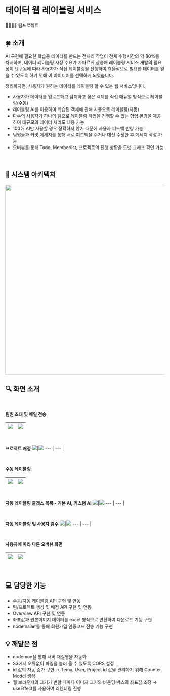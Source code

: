 # 데이터 웹 레이블링 서비스
👩‍👩‍👧‍👦 팀프로젝트
## 🍀 소개
<aside>
AI 구현에 필요한 학습용 데이터를 만드는 전처리 작업이 전체 수행시간의 약 80%를 차지하며, 데이터 레이블링 시장 수요가 가파르게 상승해 레이블링 서비스 개발의 필요성이 요구됨에 따라 사용자가 직접 레이블링을 진행하여 효율적으로 필요한 데이터를 얻을 수 있도록 하기 위해 이 아이디어를 선택하게 되었습니다.

정리하자면, 사용자가 원하는 데이터를 레이블링 할 수 있는 웹 서비스입니다.

- 사용자가 데이터를 업로드하고 탐지하고 싶은 객체를 직접 매뉴얼 방식으로 레이블링(수동)
- 레이블링 AI를 이용하여 학습된 객체에 관해 자동으로 레이블링(자동)
- 다수의 사용자가 하나의 팀으로 레이블링 작업을 진행할 수 있는 협업 환경을 제공하여 대규모의 데이터 처리도 대응 가능
- 100% AI만 사용할 경우 정확하지 않기 때문에 사용자 피드백 반영 가능
- 팀원들과 커밋 메세지를 통해 서로 피드백을 주거나 대신 수정한 후 메세지 작성 가능
- 오버뷰를 통해 Todo, Memberlist, 프로젝트의 진행 상황을 도넛 그래프 확인 가능
</aside>

<br>

## 📌 시스템 아키텍처

<img width="600px" src="https://user-images.githubusercontent.com/83527046/218443380-d117c06a-e443-413f-810b-615c347aa5e4.png">

<br>

## 🔍 화면 소개

<br>

**팀원 초대 및 메일 전송**

<img src="https://user-images.githubusercontent.com/83527046/218434717-6058673e-af33-432a-adff-6d45572cf9c5.png">|<img src="https://user-images.githubusercontent.com/83527046/218434751-5a4ae9fa-1942-438a-8a55-2209a78e84b6.png">
--- | --- |

<br>

**프로젝트 배정**
<img src="https://user-images.githubusercontent.com/83527046/218434873-19acae34-fe37-434b-9db8-26586e84e3c6.png">|<img src="https://user-images.githubusercontent.com/83527046/218434908-1768a510-0ab0-4577-88ef-2c211d6b7635.png">
--- | --- | 

<br>

**수동 레이블링**

<img src="https://user-images.githubusercontent.com/83527046/218435341-55e6e988-92f4-4502-8595-68766307f187.png">|<img src="https://user-images.githubusercontent.com/83527046/218435440-cc13f62c-fd63-46b4-8804-5f4f59ef2280.png"> 
--- | --- | 

<br>

**자동 레이블링 클래스 목록 - 기본 AI, 커스텀 AI**
<img src="https://user-images.githubusercontent.com/83527046/218442590-55f7339d-919a-439c-ad74-77b1b10244d2.png">|<img src="https://user-images.githubusercontent.com/83527046/218442595-4b1aacf6-6e2b-4fcf-8ccd-542dceb151c0.png">
--- | --- | 

<br>

**자동 레이블링 및 사용자 검수**
<img src="https://user-images.githubusercontent.com/83527046/218442766-f57a4cb5-2fb0-4c4d-9bff-4f71c258e01b.png">|<img src="https://user-images.githubusercontent.com/83527046/218442776-750d783b-b0d6-48aa-bd1e-d92d5da32433.png">
--- | --- |

<br>

**사용자에 따라 다른 오버뷰 화면**

<img src="https://user-images.githubusercontent.com/83527046/218435055-3888e7b3-21ce-4f69-a0f2-bdbf522d9f4f.png">|<img src="https://user-images.githubusercontent.com/83527046/218435082-513b8b9b-9473-4279-a538-60b86a7e4c15.png">
--- | --- |

<br>

## 💻 담당한 기능

- 수동/자동 레이블링 API 구현 및 연동
- 팀/프로젝트 생성 및 배정 API 구현 및 연동
- Overview API 구현 및 연동
- 좌표값과 원본이미지 데이터를 excel 형식으로 변환하여 다운로드 기능 구현
- nodemailer를 통해 회원가입 인증코드 전송 기능 구현

## 💡 깨달은 점

- nodemon을 통해 서버 재실행을 자동화
- S3에서 오류없이 파일을 볼러 올 수 있도록 CORS 설정
- id 값의 자동 증가 구현 → Tema, User, Project id 값을 관리하기 위해 Counter Model 생성
- 웹 브라우저의 크기가 변할 때마다 이미지 크기와 바운딩 박스의 좌표값 조정 → useEffect를 사용하여 리렌더링 진행
